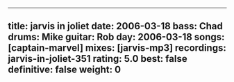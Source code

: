 
---
title: jarvis in joliet
date: 2006-03-18
bass:	Chad
drums:	Mike
guitar:	Rob
day: 2006-03-18
songs: [captain-marvel]
mixes: [jarvis-mp3]
recordings: jarvis-in-joliet-351
rating: 5.0
best: false
definitive: false
weight: 0
---
